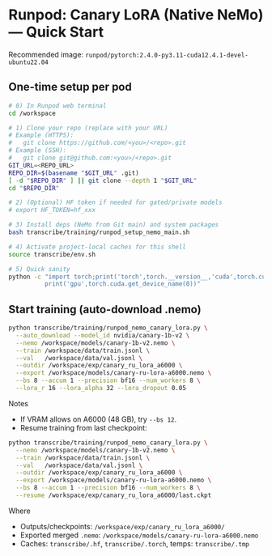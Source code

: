 # Runpod: Canary LoRA (Native NeMo) — Quick Start

Recommended image: `runpod/pytorch:2.4.0-py3.11-cuda12.4.1-devel-ubuntu22.04`

## One-time setup per pod

```bash
# 0) In Runpod web terminal
cd /workspace

# 1) Clone your repo (replace with your URL)
# Example (HTTPS):
#   git clone https://github.com/<you>/<repo>.git
# Example (SSH):
#   git clone git@github.com:<you>/<repo>.git
GIT_URL=<REPO_URL>
REPO_DIR=$(basename "$GIT_URL" .git)
[ -d "$REPO_DIR" ] || git clone --depth 1 "$GIT_URL"
cd "$REPO_DIR"

# 2) (Optional) HF token if needed for gated/private models
# export HF_TOKEN=hf_xxx

# 3) Install deps (NeMo from Git main) and system packages
bash transcribe/training/runpod_setup_nemo_main.sh

# 4) Activate project-local caches for this shell
source transcribe/env.sh

# 5) Quick sanity
python -c "import torch;print('torch',torch.__version__,'cuda',torch.cuda.is_available());\
          print('gpu',torch.cuda.get_device_name(0))"
```

## Start training (auto-download .nemo)

```bash
python transcribe/training/runpod_nemo_canary_lora.py \
  --auto_download --model_id nvidia/canary-1b-v2 \
  --nemo /workspace/models/canary-1b-v2.nemo \
  --train /workspace/data/train.jsonl \
  --val   /workspace/data/val.jsonl \
  --outdir /workspace/exp/canary_ru_lora_a6000 \
  --export /workspace/models/canary-ru-lora-a6000.nemo \
  --bs 8 --accum 1 --precision bf16 --num_workers 8 \
  --lora_r 16 --lora_alpha 32 --lora_dropout 0.05
```

Notes
- If VRAM allows on A6000 (48 GB), try `--bs 12`.
- Resume training from last checkpoint:

```bash
python transcribe/training/runpod_nemo_canary_lora.py \
  --nemo /workspace/models/canary-1b-v2.nemo \
  --train /workspace/data/train.jsonl \
  --val   /workspace/data/val.jsonl \
  --outdir /workspace/exp/canary_ru_lora_a6000 \
  --export /workspace/models/canary-ru-lora-a6000.nemo \
  --bs 8 --accum 1 --precision bf16 --num_workers 8 \
  --resume /workspace/exp/canary_ru_lora_a6000/last.ckpt
```

Where
- Outputs/checkpoints: `/workspace/exp/canary_ru_lora_a6000/`
- Exported merged `.nemo`: `/workspace/models/canary-ru-lora-a6000.nemo`
- Caches: `transcribe/.hf`, `transcribe/.torch`, temps: `transcribe/.tmp`
